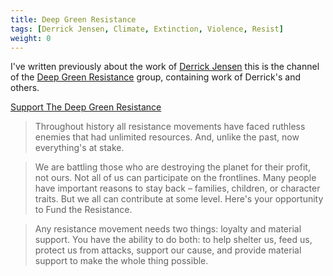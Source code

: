 ```yaml
---
title: Deep Green Resistance
tags: [Derrick Jensen, Climate, Extinction, Violence, Resist]
weight: 0
---
```


I've written previously about the work of [Derrick Jensen](/tags/derrick-jensen/) this is the channel of the [Deep Green Resistance](https://deepgreenresistance.org/) group, containing work of Derrick's and others.

[Support The Deep Green Resistance](https://deepgreenresistance.org/en/support-us/donate-to-deep-green-resistance)

> Throughout history all resistance movements have faced ruthless enemies that had unlimited resources. And, unlike the past, now everything's at stake.

> We are battling those who are destroying the planet for their profit, not ours. Not all of us can participate on the frontlines. Many people have important reasons to stay back – families, children, or character traits. But we all can contribute at some level. Here's your opportunity to Fund the Resistance.

> Any resistance movement needs two things: loyalty and material support. You have the ability to do both: to help shelter us, feed us, protect us from attacks, support our cause, and provide material support to make the whole thing possible.
